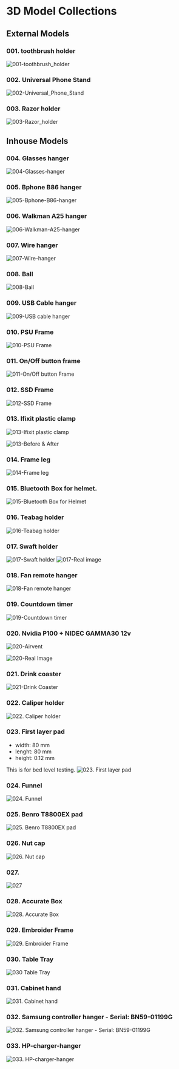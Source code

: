 # 3D Model Collections
## External Models
### 001. toothbrush holder

![001-toothbrush_holder](/001-toothbrush_holder/image.png)
### 002. Universal Phone Stand

![002-Universal_Phone_Stand](/002-Universal_Phone_Stand/image.png)
### 003. Razor holder

![003-Razor_holder](/003-Razor_holder_662714/image.jpg)

## Inhouse Models
### 004. Glasses hanger
![004-Glasses-hanger](/004-Glasses-hanger/image.jpg)

### 005. Bphone B86 hanger
![005-Bphone-B86-hanger](/005-Bphone-B86-Hanger/image.png)

### 006. Walkman A25 hanger

![006-Walkman-A25-hanger](/006-Walkman-A25-hanger/image.png)
### 007. Wire hanger

![007-Wire-hanger](/007-Wire-hanger/image.png)

### 008. Ball

![008-Ball](/008-Ball/image.png)

### 009. USB Cable hanger

![009-USB cable hanger](/009-USB-cable-hanger/image.png)

### 010. PSU Frame

![010-PSU Frame](/010-PSU-Hanger/image.png)

### 011. On/Off button frame

![011-On/Off button  Frame](/011-On-off-button-frame/image.png)


### 012. SSD Frame
![012-SSD Frame](/012-SSD-frame/image.png)

### 013. Ifixit plastic clamp
![013-Ifixit plastic clamp](/013-Ifixit-plastic-clamp/image.png)

![013-Before & After](/013-Ifixit-plastic-clamp/image2.png)

### 014. Frame leg
![014-Frame leg](/014-frame-leg/image.png)

### 015. Bluetooth Box for helmet.
![015-Bluetooth Box for Helmet](/015-Bluetooth-box/image.png)

### 016. Teabag holder
![016-Teabag holder](/016-Tea-bag-holder/image.png)

### 017. Swaft holder
![017-Swaft holder](017-Swarf-holder/image.png)
![017-Real image](017-Swarf-holder/image-2.jpg)

### 018. Fan remote hanger
![018-Fan remote hanger](/018-fan-remote-hanger/image.png)

### 019. Countdown timer
![019-Countdown timer](/019-countdown-timer/image.png)

### 020. Nvidia P100 + NIDEC GAMMA30 12v
![020-Airvent](/020-P100-air-vent/image-1.png)

![020-Real Image](/020-P100-air-vent/image-2.jpg)

### 021. Drink coaster
![021-Drink Coaster ](/021-drink-coaster/image.jpg)

### 022. Caliper holder
![022. Caliper holder](/022-caliper-holder/1.jpg)

### 023. First layer pad
- width:  80   mm
- lenght: 80   mm
- height: 0.12 mm

This is for bed level testing.
![023. First layer pad](/023-first-layer/image.png)

### 024. Funnel
![024. Funnel](/024-funnel/image.png)

### 025. Benro T8800EX pad
![025. Benro T8800EX pad](/025-Benro-T8800EX-pad/image.png)

### 026. Nut cap
![026. Nut cap](/026-nut-cap/image.png)

### 027.
![027](/027/image.png)

### 028. Accurate Box
![028. Accurate Box](/028-accurate-box/image.png)


### 029. Embroider Frame
![029. Embroider Frame](/029-embroider-frame/image.png)

### 030. Table Tray
![030 Table Tray](/030-table-tray/image.png)

### 031. Cabinet hand
![031. Cabinet hand](/031-cabinet-hand/image.png)

### 032. Samsung controller hanger - Serial: BN59-01199G
![032. Samsung controller hanger - Serial: BN59-01199G](/032-BN59-01199G-Hanger/image.png)

### 033. HP-charger-hanger
![033. HP-charger-hanger](/033-HP-charger-hanger/image.png)
